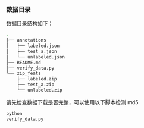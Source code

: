 ### 数据目录

数据目录结构如下：

```bash
.
├── annotations
│   ├── labeled.json
│   ├── test_a.json
│   └── unlabeled.json
├── README.md
├── verify_data.py
└── zip_feats
    ├── labeled.zip
    ├── test_a.zip
    └── unlabeled.zip
```

请先检查数据下载是否完整，可以使用以下脚本检测 md5

```python
python
verify_data.py
```

